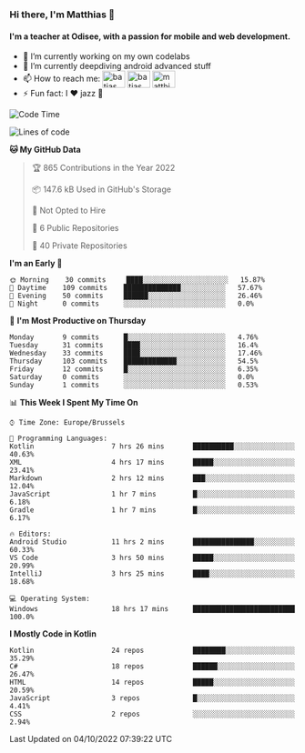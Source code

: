 ### Hi there, I'm Matthias 👋

#### I'm a teacher at Odisee, with a passion for mobile and web development.

- 🔭 I’m currently working on my own codelabs
- 🌱 I’m currently deepdiving android advanced stuff
- 📫 How to reach me: <a href="https://dev.to/batjas" target="_blank"><img align="center" src="https://raw.githubusercontent.com/rahuldkjain/github-profile-readme-generator/master/src/images/icons/Social/devto.svg" alt="batjas" height="30" width="40" /></a>
<a href="https://twitter.com/batjas" target="_blank"><img align="center" src="https://raw.githubusercontent.com/rahuldkjain/github-profile-readme-generator/master/src/images/icons/Social/twitter.svg" alt="batjas" height="30" width="40" /></a>
<a href="https://linkedin.com/in/matthiasdruwé" target="_blank"><img align="center" src="https://raw.githubusercontent.com/rahuldkjain/github-profile-readme-generator/master/src/images/icons/Social/linked-in-alt.svg" alt="matthiasdruwé" height="30" width="40" /></a>
- ⚡ Fun fact: I ❤ jazz 🎷


<!--START_SECTION:waka-->
![Code Time](http://img.shields.io/badge/Code%20Time-442%20hrs%2046%20mins-blue)

![Lines of code](https://img.shields.io/badge/From%20Hello%20World%20I%27ve%20Written-229%20Thousand%20lines%20of%20code-blue)

**🐱 My GitHub Data** 

> 🏆 865 Contributions in the Year 2022
 > 
> 📦 147.6 kB Used in GitHub's Storage 
 > 
> 🚫 Not Opted to Hire
 > 
> 📜 6 Public Repositories 
 > 
> 🔑 40 Private Repositories  
 > 
**I'm an Early 🐤** 

```text
🌞 Morning    30 commits     ████░░░░░░░░░░░░░░░░░░░░░   15.87% 
🌆 Daytime    109 commits    ██████████████░░░░░░░░░░░   57.67% 
🌃 Evening    50 commits     ██████░░░░░░░░░░░░░░░░░░░   26.46% 
🌙 Night      0 commits      ░░░░░░░░░░░░░░░░░░░░░░░░░   0.0%

```
📅 **I'm Most Productive on Thursday** 

```text
Monday       9 commits      █░░░░░░░░░░░░░░░░░░░░░░░░   4.76% 
Tuesday      31 commits     ████░░░░░░░░░░░░░░░░░░░░░   16.4% 
Wednesday    33 commits     ████░░░░░░░░░░░░░░░░░░░░░   17.46% 
Thursday     103 commits    █████████████░░░░░░░░░░░░   54.5% 
Friday       12 commits     █░░░░░░░░░░░░░░░░░░░░░░░░   6.35% 
Saturday     0 commits      ░░░░░░░░░░░░░░░░░░░░░░░░░   0.0% 
Sunday       1 commits      ░░░░░░░░░░░░░░░░░░░░░░░░░   0.53%

```


📊 **This Week I Spent My Time On** 

```text
⌚︎ Time Zone: Europe/Brussels

💬 Programming Languages: 
Kotlin                   7 hrs 26 mins       ██████████░░░░░░░░░░░░░░░   40.63% 
XML                      4 hrs 17 mins       █████░░░░░░░░░░░░░░░░░░░░   23.41% 
Markdown                 2 hrs 12 mins       ███░░░░░░░░░░░░░░░░░░░░░░   12.04% 
JavaScript               1 hr 7 mins         █░░░░░░░░░░░░░░░░░░░░░░░░   6.18% 
Gradle                   1 hr 7 mins         █░░░░░░░░░░░░░░░░░░░░░░░░   6.17%

🔥 Editors: 
Android Studio           11 hrs 2 mins       ███████████████░░░░░░░░░░   60.33% 
VS Code                  3 hrs 50 mins       █████░░░░░░░░░░░░░░░░░░░░   20.99% 
IntelliJ                 3 hrs 25 mins       ████░░░░░░░░░░░░░░░░░░░░░   18.68%

💻 Operating System: 
Windows                  18 hrs 17 mins      █████████████████████████   100.0%

```

**I Mostly Code in Kotlin** 

```text
Kotlin                   24 repos            ████████░░░░░░░░░░░░░░░░░   35.29% 
C#                       18 repos            ██████░░░░░░░░░░░░░░░░░░░   26.47% 
HTML                     14 repos            █████░░░░░░░░░░░░░░░░░░░░   20.59% 
JavaScript               3 repos             █░░░░░░░░░░░░░░░░░░░░░░░░   4.41% 
CSS                      2 repos             ░░░░░░░░░░░░░░░░░░░░░░░░░   2.94%

```



 Last Updated on 04/10/2022 07:39:22 UTC
<!--END_SECTION:waka-->
